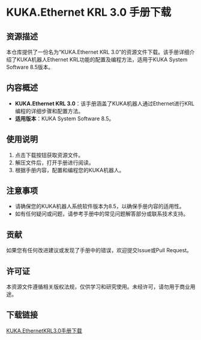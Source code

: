 # KUKA.Ethernet KRL 3.0 手册下载

## 资源描述

本仓库提供了一份名为“KUKA.Ethernet KRL 3.0”的资源文件下载。该手册详细介绍了KUKA机器人Ethernet KRL功能的配置及编程方法，适用于KUKA System Software 8.5版本。

## 内容概述

- **KUKA.Ethernet KRL 3.0**：该手册涵盖了KUKA机器人通过Ethernet进行KRL编程的详细步骤和配置方法。
- **适用版本**：KUKA System Software 8.5。

## 使用说明

1. 点击下载按钮获取资源文件。
2. 解压文件后，打开手册进行阅读。
3. 根据手册内容，配置和编程您的KUKA机器人。

## 注意事项

- 请确保您的KUKA机器人系统软件版本为8.5，以确保手册内容的适用性。
- 如有任何疑问或问题，请参考手册中的常见问题解答部分或联系技术支持。

## 贡献

如果您有任何改进建议或发现了手册中的错误，欢迎提交Issue或Pull Request。

## 许可证

本资源文件遵循相关版权法规，仅供学习和研究使用。未经许可，请勿用于商业用途。

## 下载链接

[KUKA.EthernetKRL3.0手册下载](https://pan.quark.cn/s/20e99b6bf801)